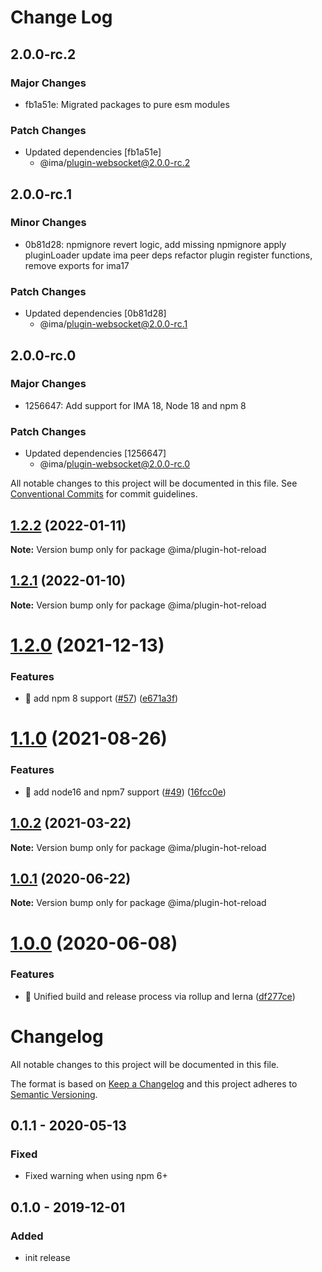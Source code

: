 # Change Log

## 2.0.0-rc.2

### Major Changes

- fb1a51e: Migrated packages to pure esm modules

### Patch Changes

- Updated dependencies [fb1a51e]
  - @ima/plugin-websocket@2.0.0-rc.2

## 2.0.0-rc.1

### Minor Changes

- 0b81d28: npmignore revert logic, add missing npmignore
  apply pluginLoader
  update ima peer deps
  refactor plugin register functions, remove exports for ima17

### Patch Changes

- Updated dependencies [0b81d28]
  - @ima/plugin-websocket@2.0.0-rc.1

## 2.0.0-rc.0

### Major Changes

- 1256647: Add support for IMA 18, Node 18 and npm 8

### Patch Changes

- Updated dependencies [1256647]
  - @ima/plugin-websocket@2.0.0-rc.0

All notable changes to this project will be documented in this file.
See [Conventional Commits](https://conventionalcommits.org) for commit guidelines.

## [1.2.2](https://github.com/seznam/IMA.js-plugins/compare/@ima/plugin-hot-reload@1.2.1...@ima/plugin-hot-reload@1.2.2) (2022-01-11)

**Note:** Version bump only for package @ima/plugin-hot-reload

## [1.2.1](https://github.com/seznam/IMA.js-plugins/compare/@ima/plugin-hot-reload@1.2.0...@ima/plugin-hot-reload@1.2.1) (2022-01-10)

**Note:** Version bump only for package @ima/plugin-hot-reload

# [1.2.0](https://github.com/seznam/IMA.js-plugins/compare/@ima/plugin-hot-reload@1.1.0...@ima/plugin-hot-reload@1.2.0) (2021-12-13)

### Features

- 🎸 add npm 8 support ([#57](https://github.com/seznam/IMA.js-plugins/issues/57)) ([e671a3f](https://github.com/seznam/IMA.js-plugins/commit/e671a3fb8d87c39c2da43339782fdca4bf78375d))

# [1.1.0](https://github.com/seznam/IMA.js-plugins/compare/@ima/plugin-hot-reload@1.0.2...@ima/plugin-hot-reload@1.1.0) (2021-08-26)

### Features

- 🎸 add node16 and npm7 support ([#49](https://github.com/seznam/IMA.js-plugins/issues/49)) ([16fcc0e](https://github.com/seznam/IMA.js-plugins/commit/16fcc0eab73da5651171d110100e5a5ec9cbdcf1))

## [1.0.2](https://github.com/seznam/IMA.js-plugins/compare/@ima/plugin-hot-reload@1.0.1...@ima/plugin-hot-reload@1.0.2) (2021-03-22)

**Note:** Version bump only for package @ima/plugin-hot-reload

## [1.0.1](https://github.com/seznam/IMA.js-plugins/compare/@ima/plugin-hot-reload@1.0.0...@ima/plugin-hot-reload@1.0.1) (2020-06-22)

**Note:** Version bump only for package @ima/plugin-hot-reload

# [1.0.0](https://github.com/seznam/IMA.js-plugins/compare/@ima/plugin-hot-reload@0.1.1...@ima/plugin-hot-reload@1.0.0) (2020-06-08)

### Features

- 🎸 Unified build and release process via rollup and lerna ([df277ce](https://github.com/seznam/IMA.js-plugins/commit/df277ce5bae0cacc9c5b4d6957bdc786ac9cf571))

# Changelog

All notable changes to this project will be documented in this file.

The format is based on [Keep a Changelog](http://keepachangelog.com/en/1.0.0/)
and this project adheres to [Semantic Versioning](http://semver.org/spec/v2.0.0.html).

## 0.1.1 - 2020-05-13

### Fixed

- Fixed warning when using npm 6+

## 0.1.0 - 2019-12-01

### Added

- init release
